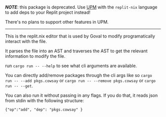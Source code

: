 ***NOTE***: this package is deprecated. Use [UPM](https://github.com/replit/upm) with the `replit-nix` language to add deps to your Replit project instead!

There's no plans to support other features in UPM.

---

This is the replit.nix editor that is used by Goval to modify programatically interact with the file.

It parses the file into an AST and traverses the AST to get the relevant information to modify the file.

run `cargo run -- --help` to see what cli arguments are available.

You can directly add/remove packages through the cli args like so `cargo run -- --add pkgs.cowsay` or `cargo run -- --remove pkgs.cowsay` or `cargo run -- --get`.

You can also run it without passing in any flags. If you do that, it reads json from stdin with the following structure:
```
{"op":"add", "dep": "pkgs.cowsay" }
```


